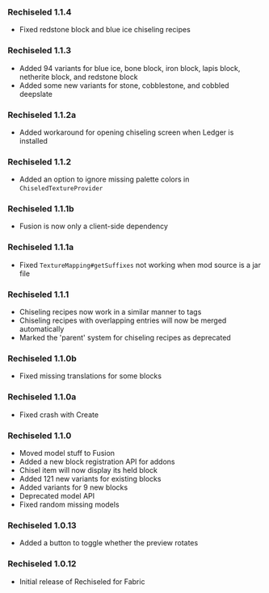 ### Rechiseled 1.1.4
- Fixed redstone block and blue ice chiseling recipes

### Rechiseled 1.1.3
- Added 94 variants for blue ice, bone block, iron block, lapis block, netherite block, and redstone block
- Added some new variants for stone, cobblestone, and cobbled deepslate

### Rechiseled 1.1.2a
- Added workaround for opening chiseling screen when Ledger is installed

### Rechiseled 1.1.2
- Added an option to ignore missing palette colors in `ChiseledTextureProvider`

### Rechiseled 1.1.1b
- Fusion is now only a client-side dependency

### Rechiseled 1.1.1a
- Fixed `TextureMapping#getSuffixes` not working when mod source is a jar file

### Rechiseled 1.1.1
- Chiseling recipes now work in a similar manner to tags
- Chiseling recipes with overlapping entries will now be merged automatically
- Marked the 'parent' system for chiseling recipes as deprecated

### Rechiseled 1.1.0b
- Fixed missing translations for some blocks

### Rechiseled 1.1.0a
- Fixed crash with Create

### Rechiseled 1.1.0
- Moved model stuff to Fusion
- Added a new block registration API for addons
- Chisel item will now display its held block
- Added 121 new variants for existing blocks
- Added variants for 9 new blocks
- Deprecated model API
- Fixed random missing models

### Rechiseled 1.0.13
- Added a button to toggle whether the preview rotates

### Rechiseled 1.0.12
- Initial release of Rechiseled for Fabric
